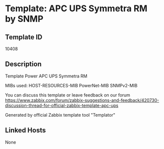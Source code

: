 # Template: APC UPS Symmetra RM by SNMP

## Template ID
10408

## Description
Template Power APC UPS Symmetra RM

MIBs used:
HOST-RESOURCES-MIB
PowerNet-MIB
SNMPv2-MIB

You can discuss this template or leave feedback on our forum https://www.zabbix.com/forum/zabbix-suggestions-and-feedback/420730-discussion-thread-for-official-zabbix-template-apc-ups

Generated by official Zabbix template tool "Templator"

## Linked Hosts
None

